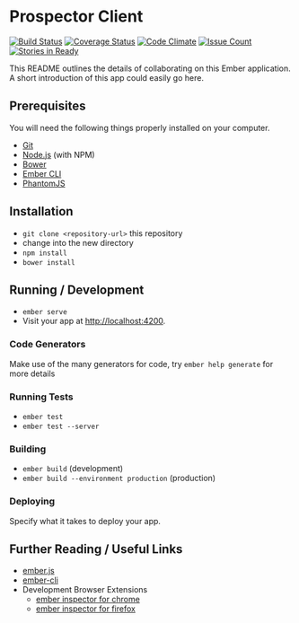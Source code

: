 # Prospector Client
[![Build Status](https://travis-ci.org/Eusse/prospector-client.svg?branch=master)](https://travis-ci.org/Eusse/prospector-client)
[![Coverage Status](https://coveralls.io/repos/github/Eusse/prospector-client/badge.svg?branch=master)](https://coveralls.io/github/Eusse/prospector-client?branch=master)
[![Code Climate](https://codeclimate.com/github/Eusse/prospector-client/badges/gpa.svg)](https://codeclimate.com/github/Eusse/prospector-client)
[![Issue Count](https://codeclimate.com/github/Eusse/prospector-client/badges/issue_count.svg)](https://codeclimate.com/github/Eusse/prospector-client)
[![Stories in Ready](https://badge.waffle.io/Eusse/prospector-client.svg?label=ready&title=Ready)](http://waffle.io/Eusse/prospector-client) 


This README outlines the details of collaborating on this Ember application.
A short introduction of this app could easily go here.

## Prerequisites

You will need the following things properly installed on your computer.

* [Git](http://git-scm.com/)
* [Node.js](http://nodejs.org/) (with NPM)
* [Bower](http://bower.io/)
* [Ember CLI](http://ember-cli.com/)
* [PhantomJS](http://phantomjs.org/)

## Installation

* `git clone <repository-url>` this repository
* change into the new directory
* `npm install`
* `bower install`

## Running / Development

* `ember serve`
* Visit your app at [http://localhost:4200](http://localhost:4200).

### Code Generators

Make use of the many generators for code, try `ember help generate` for more details

### Running Tests

* `ember test`
* `ember test --server`

### Building

* `ember build` (development)
* `ember build --environment production` (production)

### Deploying

Specify what it takes to deploy your app.

## Further Reading / Useful Links

* [ember.js](http://emberjs.com/)
* [ember-cli](http://ember-cli.com/)
* Development Browser Extensions
  * [ember inspector for chrome](https://chrome.google.com/webstore/detail/ember-inspector/bmdblncegkenkacieihfhpjfppoconhi)
  * [ember inspector for firefox](https://addons.mozilla.org/en-US/firefox/addon/ember-inspector/)
